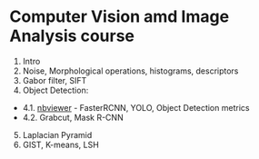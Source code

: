 # Computer Vision amd Image Analysis course

1. Intro
2. Noise, Morphological operations, histograms, descriptors
3. Gabor filter, SIFT
4. Object Detection:
 - 4.1. [nbviewer](https://nbviewer.org/github/gal-dmitry/HSE_CV/blob/main/homework_4_1.ipynb) - FasterRCNN, YOLO, Object Detection metrics
 - 4.2. Grabcut, Mask R-CNN
5. Laplacian Pyramid
6. GIST, K-means, LSH
